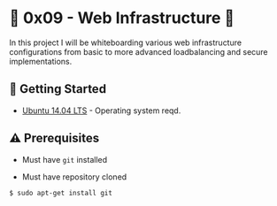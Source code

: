# :shell: 0x09 - Web Infrastructure :shell:

In this project I will be whiteboarding various web infrastructure configurations from basic to more advanced loadbalancing and secure implementations.

## :running: Getting Started

* [Ubuntu 14.04 LTS](http://releases.ubuntu.com/14.04/) - Operating system reqd.

## :warning: Prerequisites

* Must have `git` installed

* Must have repository cloned


```
$ sudo apt-get install git
```
